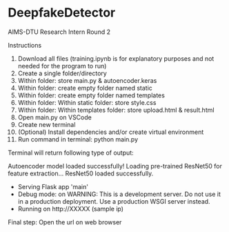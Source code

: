 # DeepfakeDetector

AIMS-DTU Research Intern Round 2

Instructions

1. Download all files (training.ipynb is for explanatory purposes and not needed for the program to run)
2. Create a single folder/directory
3. Within folder: store main.py & autoencoder.keras
4. Within folder: create empty folder named static
5. Within folder: create empty folder named templates
6. Within folder: Within static folder: store style.css
7. Within folder: Within templates folder: store upload.html & result.html
8. Open main.py on VSCode
9. Create new terminal
10. (Optional) Install dependencies and/or create virtual environment
11. Run command in terminal: python main.py

Terminal will return following type of output:

Autoencoder model loaded successfully!
Loading pre-trained ResNet50 for feature extraction...
ResNet50 loaded successfully.
 * Serving Flask app 'main'
 * Debug mode: on
WARNING: This is a development server. Do not use it in a production deployment. Use a production WSGI server instead.
 * Running on http://XXXXX (sample ip)

Final step: Open the url on web browser
